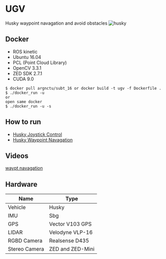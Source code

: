 # UGV
Husky waypoint navagation and avoid obstacles
![husky](https://github.com/tonycar12002/ugv/tree/master/images)
## Docker
- ROS kinetic 
- Ubuntu 16.04
- PCL (Point Cloud Library)
- OpenCV 3.3.1
- ZED SDK 2.7.1
- CUDA 9.0

```
$ docker pull argnctu/subt_16 or docker build -t ugv -f Dockerfile .
$ ./docker_run -u
or 
open same docker
$ ./docker_run -u -s
```
## How to run
* [Husky Joystick Control](https://github.com/tonycar12002/ugv/wiki/Husky_Joystick_Control)
* [Husky Waypoint Navagation](https://github.com/tonycar12002/ugv/wiki/Waypoint_Navagation)

## Videos
[waypt navagation](https://www.youtube.com/watch?v=ns-YryCcy-s)

## Hardware

|Name | Type |
|-------		|--------					|
|Vehicle		|Husky						|
|IMU			|Sbg						|
|GPS			|Vector	V103 GPS			|
|LIDAR 			|Velodyne VLP-16			|
|RGBD Camera	|Realsense D435				|
|Stereo Camera	|ZED and ZED-Mini			|
